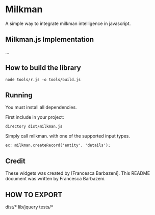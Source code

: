 # Milkman

A simple way to integrate milkman intelligence in javascript.

## Milkman.js Implementation

...

## How to build the library

    node tools/r.js -o tools/build.js

## Running

You must install all dependencies.

First include in your project:

    directory dist/milkman.js
    
Simply call milkman. with one of the supported input types.

    ex: milkman.createRecord('entity', 'details');

## Credit

These widgets was created by [Francesca Barbazeni].  This README document was written by Francesca Barbazeni.

## HOW TO EXPORT

dist/*
lib/jquery
tests/*
